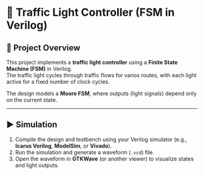 # 🚦 Traffic Light Controller (FSM in Verilog)

## 📌 Project Overview
This project implements a **traffic light controller** using a **Finite State Machine (FSM)** in Verilog.  
The traffic light cycles through traffic flows for varios routes, with each light active for a fixed number of clock cycles.

The design models a **Moore FSM**, where outputs (light signals) depend only on the current state.

---
## ▶️ Simulation
1. Compile the design and testbench using your Verilog simulator (e.g., **Icarus Verilog**, **ModelSim**, or **Vivado**).  
2. Run the simulation and generate a waveform (`.vcd`) file.  
3. Open the waveform in **GTKWave** (or another viewer) to visualize states and light outputs.
